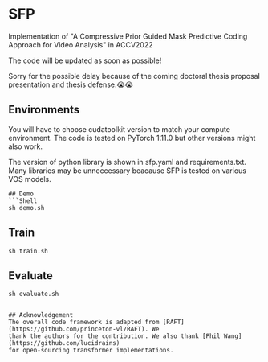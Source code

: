 # SFP
Implementation of "A Compressive Prior Guided Mask Predictive Coding Approach for Video Analysis" in ACCV2022

The code will be updated as soon as possible! 

Sorry for the possible delay because of the coming doctoral thesis proposal presentation and thesis defense.😭😭 

## Environments
You will have to choose cudatoolkit version to match your compute environment. 
The code is tested on PyTorch 1.11.0 but other versions might also work. 

The version of python library is shown in sfp.yaml and requirements.txt. Many libraries may be unneccessary beacause SFP is tested on various VOS models.

```
## Demo
```Shell
sh demo.sh
```
## Train
```Shell
sh train.sh
```
## Evaluate
```Shell
sh evaluate.sh


## Acknowledgement
The overall code framework is adapted from [RAFT](https://github.com/princeton-vl/RAFT). We
thank the authors for the contribution. We also thank [Phil Wang](https://github.com/lucidrains)
for open-sourcing transformer implementations. 
